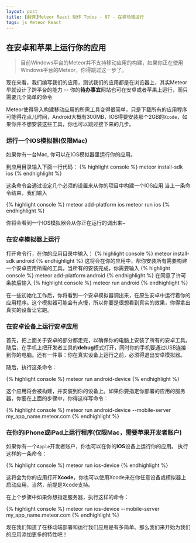 ```yaml
---
layout: post
title: [翻译]Meteor React 制作 Todos - 07 - 在移动端运行
tags: js Meteor React
---
```


## 在安卓和苹果上运行你的应用

> 目前Windows平台的Meteor并不支持移动应用的构建，如果你正在使用Windows平台的Meteor，你得跳过这一步了。

现在来看，我们编写我们的应用，测试我们的应用都是在浏览器上，其实Meteor早就设计了跨平台的能力 -- 你的**待办事宜**网站也可在安卓或者苹果上运行，而只需要几个简单的命令

Meteor使得导入构建移动应用的所需工具变得很简单，只是下载所有的应用程序可能得花点儿时间，Android大概有300MB，IOS得要安装那个2GB的`Xcode`，如果你并不想安装这些工具，你也可以跳过接下来的几步。

### 运行一个IOS模拟器(仅限Mac)

如果你有一台Mac, 你可以在IOS模拟器里运行你的应用。

到应用目录输入下面一行代码：
{% highlight console %}
meteor install-sdk ios
{% endhighlight %}

这条命令会通过设定几个必须的设置来从你的项目中构建一个IOS应用
当上一条命令结束，我们输入

{% highlight console %}
meteor add-platform ios
meteor run ios
{% endhighlight %}

你将会看到一个IOS模拟器会从你正在运行的调出来~

### 在安卓模拟器上运行

打开命令行，在你的应用目录中输入：
{% highlight console %}
meteor install-sdk android
{% endhighlight %}
这将会在你的应用中，帮你安装所有需要构建一个安卓应用所需的工具。当所有的安装完成，你需要输入
{% highlight console %}
meteor add-platform android
{% endhighlight %}
在同意了许可条款后输入
{% highlight console %}
meteor run android
{% endhighlight %}

在一些初始化工作后，你将看到一个安卓模拟器调出来，在原生安卓中运行着你的应用程序。这个模拟器可能会有点慢，所以你要是很想看到真实的效果，你得拿出真实的设备让它跑。

### 在安卓设备上运行安卓应用

首先，把上面关于安卓的部分都走完，以确保你的电脑上安装了所有的安卓工具。随后，在手机上把开发者工具的**debug**模式打开，同时你的手机要通过USB连接到你的电脑。还有一件事：你在真实设备上运行之前，必须得退出安卓模拟器。

随后，执行这条命令：

{% highlight console %}
meteor run android-device
{% endhighlight %}

这个应用将会被构建，并安装到你的设备上。如果你要指定你部署的应用的服务器，你要在上面的步骤中，你得这样写命令：

{% highlight console %}
meteor run android-device --mobile-server my_app_name.meteor.com
{% endhighlight %}

### 在你的iPhone或iPad上运行程序(仅限Mac，需要苹果开发者账户)

如果你有一个`Apple`开发者账户，你也可以在你的**IOS**设备上运行你的应用。
执行这样的一条命令：

{% highlight console %}
meteor run ios-device
{% endhighlight %}

这将会为你的应用打开**Xcode**，你也可以使用Xcode来在你任意设备或模拟器上启动应用，当然，前提是Xcode支持。

在上个步骤中如果你想指定服务器，执行这样的命令：

{% highlight console %}
meteor run ios-device --mobile-server my_app_name.meteor.com
{% endhighlight %}

现在我们知道了在移动端部署和运行我们应用是有多简单。那么我们来开始为我们的应用添加更多的特性吧！